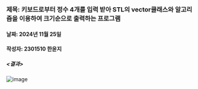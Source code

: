 ### 제목: 키보드로부터 정수 4개를 입력 받아 STL의 vector클래스와 알고리즘을 이용하여 크기순으로 출력하는 프로그램
#### 날짜: 2024년 11월 25일
#### 작성자: 2301510 한윤지

##### <결과>
![image](https://github.com/user-attachments/assets/dd7fb044-03c4-4e00-9196-07ec8e13377f)
